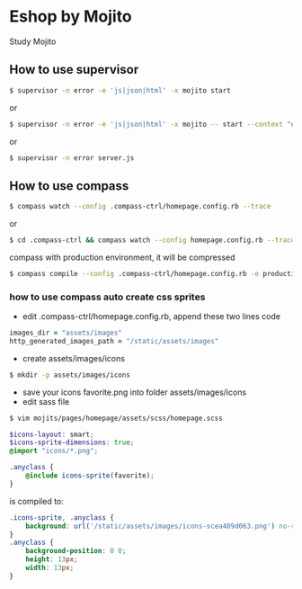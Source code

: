 Eshop by Mojito
=============

Study Mojito

## How to use supervisor
```bash
$ supervisor -n error -e 'js|json|html' -x mojito start
```
or
```bash
$ supervisor -n error -e 'js|json|html' -x mojito -- start --context "environment:test"
```
or
```bash
$ supervisor -n error server.js
```
## How to use compass
```bash
$ compass watch --config .compass-ctrl/homepage.config.rb --trace
```
or
```bash
$ cd .compass-ctrl && compass watch --config homepage.config.rb --trace
```
compass with production environment, it will be compressed
```bash
$ compass compile --config .compass-ctrl/homepage.config.rb -e production --force
```
### how to use compass auto create css sprites
*  edit .compass-ctrl/homepage.config.rb, append these two lines code

```ruby
images_dir = "assets/images"
http_generated_images_path = "/static/assets/images"
```
* create assets/images/icons

```bash
$ mkdir -p assets/images/icons
```
* save your icons favorite.png into folder assets/images/icons
* edit sass file

```bash
$ vim mojits/pages/homepage/assets/scss/homepage.scss
```
```scss
$icons-layout: smart;
$icons-sprite-dimensions: true;
@import "icons/*.png";

.anyclass {
    @include icons-sprite(favorite);
}
```
is compiled to:

```css
.icons-sprite, .anyclass {
    background: url('/static/assets/images/icons-scea409d063.png') no-repeat;
}
.anyclass {
    background-position: 0 0;
    height: 13px;
    width: 13px;
}
```
